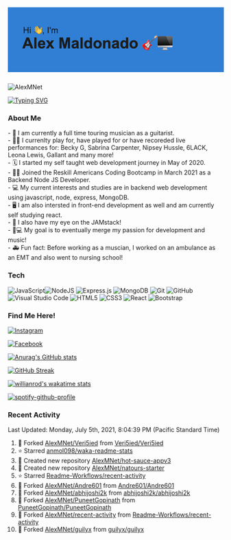 <h1><img src=https://github.com/AlexMNet/AlexMNet/blob/main/header.png?raw=true alt=AlexMNet></h1>
<img src=https://komarev.com/ghpvc/?username=AlexMNet alt=AlexMNet>

[![Typing SVG](https://readme-typing-svg.herokuapp.com?size=18&width=750&lines=Touring+guitarist+with+a+passion+for+web+development)](https://git.io/typing-svg)


<h3 align="left">About Me</h3>
- 🎸 I am currently a full time touring musician as a guitarist. <br />
- 👩‍🎨 I currenlty play for, have played for or have recoreded live performances for: Becky G, Sabrina Carpenter, Nipsey Hussle, 6LACK, Leona Lewis, Gallant and many more! <br />
- 🗓 I started my self taught web development journey in May of 2020. <br />
- 👨‍🏫 Joined the Reskill Americans Coding Bootcamp in March 2021 as a Backend Node JS Developer. <br />
- 💻 My current interests and studies are in backend web development using javascript, node, express, MongoDB. <br />
- 🖥 I am also intersted in front-end development as well and am currently self studying react. <br />
- 🍩 I also have my eye on the JAMstack! <br />
- 🎸💻 My goal is to eventually merge my passion for development and music! <br />
- 🚑 Fun fact: Before working as a muscian, I worked on an ambulance as an EMT and also went to nursing school! <br />


### Tech
<img alt="JavaScript" src="https://img.shields.io/badge/javascript-%23323330.svg?style=for-the-badge&logo=javascript&logoColor=%23F7DF1E"/><img alt="NodeJS" src="https://img.shields.io/badge/node.js-%2343853D.svg?style=for-the-badge&logo=node-dot-js&logoColor=white"/>
<img alt="Express.js" src="https://img.shields.io/badge/express.js-%23404d59.svg?style=for-the-badge&logo=express&logoColor=%2361DAFB"/>
<img alt="MongoDB" src ="https://img.shields.io/badge/MongoDB-%234ea94b.svg?style=for-the-badge&logo=mongodb&logoColor=white"/>
<img alt="Git" src="https://img.shields.io/badge/git-%23F05033.svg?style=for-the-badge&logo=git&logoColor=white"/>
<img alt="GitHub" src="https://img.shields.io/badge/github-%23121011.svg?style=for-the-badge&logo=github&logoColor=white"/>
<img alt="Visual Studio Code" src="https://img.shields.io/badge/VisualStudioCode-0078d7.svg?style=for-the-badge&logo=visual-studio-code&logoColor=white"/>
<img alt="HTML5" src="https://img.shields.io/badge/html5-%23E34F26.svg?style=for-the-badge&logo=html5&logoColor=white"/>
<img alt="CSS3" src="https://img.shields.io/badge/css3-%231572B6.svg?style=for-the-badge&logo=css3&logoColor=white"/>
<img alt="React" src="https://img.shields.io/badge/react-%2320232a.svg?style=for-the-badge&logo=react&logoColor=%2361DAFB"/>
<img alt="Bootstrap" src="https://img.shields.io/badge/bootstrap-%23563D7C.svg?style=for-the-badge&logo=bootstrap&logoColor=white"/>
<br />

### Find Me Here!
[<img alt="Instagram" src="https://img.shields.io/badge/AlexMNet-%23E4405F.svg?style=for-the-badge&logo=Instagram&logoColor=white"/>](https://www.instagram.com/alexmnet/)

[<img alt="Facebook" src="https://img.shields.io/badge/Facebook-%231877F2.svg?style=for-the-badge&logo=Facebook&logoColor=white"/>](https://www.facebook.com/AlexMaldonadoGuitar/)
<br />

[![Anurag's GitHub stats](https://github-readme-stats.vercel.app/api?username=AlexMNet&theme=react)](https://github.com/AlexMNet/github-readme-stats)

[![GitHub Streak](http://github-readme-streak-stats.herokuapp.com?user=AlexMNet&theme=dark&hide_border=true)](https://git.io/streak-stats)

[![willianrod's wakatime stats](https://github-readme-stats.vercel.app/api/wakatime?username=AlexMNet)](https://github.com/AlexMNet/github-readme-stats)


[![spotify-github-profile](https://spotify-github-profile.vercel.app/api/view?uid=1212251792&cover_image=true&theme=default)](https://github.com/kittinan/spotify-github-profile)

### Recent Activity
<!--RECENT_ACTIVITY:last_update-->
Last Updated: Monday, July 5th, 2021, 8:04:39 PM (Pacific Standard Time)
<!--RECENT_ACTIVITY:last_update_end-->

<!--RECENT_ACTIVITY:start-->
1. 🔱 Forked [AlexMNet/Veri5ied](https://github.com/AlexMNet/Veri5ied) from [Veri5ied/Veri5ied](https://github.com/Veri5ied/Veri5ied)
2. ⭐ Starred [anmol098/waka-readme-stats](https://github.com/anmol098/waka-readme-stats)
3. 📔 Created new repository [AlexMNet/hot-sauce-appv3](https://github.com/AlexMNet/hot-sauce-appv3)
4. 📔 Created new repository [AlexMNet/natours-starter](https://github.com/AlexMNet/natours-starter)
5. ⭐ Starred [Readme-Workflows/recent-activity](https://github.com/Readme-Workflows/recent-activity)
6. 🔱 Forked [AlexMNet/Andre601](https://github.com/AlexMNet/Andre601) from [Andre601/Andre601](https://github.com/Andre601/Andre601)
7. 🔱 Forked [AlexMNet/abhijoshi2k](https://github.com/AlexMNet/abhijoshi2k) from [abhijoshi2k/abhijoshi2k](https://github.com/abhijoshi2k/abhijoshi2k)
8. 🔱 Forked [AlexMNet/PuneetGopinath](https://github.com/AlexMNet/PuneetGopinath) from [PuneetGopinath/PuneetGopinath](https://github.com/PuneetGopinath/PuneetGopinath)
9. 🔱 Forked [AlexMNet/recent-activity](https://github.com/AlexMNet/recent-activity) from [Readme-Workflows/recent-activity](https://github.com/Readme-Workflows/recent-activity)
10. 🔱 Forked [AlexMNet/guilyx](https://github.com/AlexMNet/guilyx) from [guilyx/guilyx](https://github.com/guilyx/guilyx)
<!--RECENT_ACTIVITY:end-->
